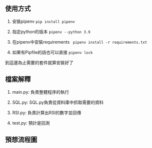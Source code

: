 ## 使用方式
1. 安裝pipenv
```pip install pipenv```

2. 指定python的版本
```pipenv --python 3.9``` 

3. 在pipenv中安裝requirements
``` pipenv install -r requirements.txt```

4.  如果有Pipfile的話也可以直接
```pipenv lock```

到這邊為止需要的套件就算安裝好了

## 檔案解釋
1. main.py: 負責整體程序的執行

2. SQL.py: SQL.py負責從資料庫中抓取需要的資料

3. RSI.py: 負責計算出RSI的數字並回傳

4. test.py: 預計是回測

## 預想流程圖

